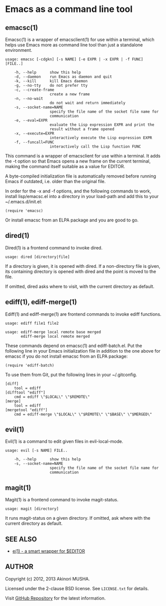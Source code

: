 # Emacs as a command line tool

## emacsc(1)

Emacsc(1) is a wrapper of emacsclient(1) for use within a terminal,
which helps use Emacs more as command line tool than just a standalone
environment.

    usage: emacsc [-cdgkn] [-s NAME] [-e EXPR | -x EXPR | -f FUNC] [FILE..]

        -h, --help      show this help
        -d, --daemon    run Emacs as daemon and quit
        -k, --kill      kill Emacs daemon
        -g, --no-tty    do not prefer tty
        -c, --create-frame
                        create a new frame
        -n, --no-wait
                        do not wait and return immediately
        -s, --socket-name=NAME
                        specify the file name of the socket file name for
                        communication
        -e, --eval=EXPR
                        evaluate the Lisp expression EXPR and print the
                        result without a frame opened
        -x, --execute=EXPR
                        interactively execute the Lisp expression EXPR
        -f, --funcall=FUNC
                        interactively call the Lisp function FUNC

This command is a wrapper of emacsclient for use within a terminal.
It adds the -t option so that Emacs opens a new frame on the current
terminal, making the command itself suitable as a value for EDITOR.

A byte-compiled initialization file is automatically removed before
running Emacs if outdated, i.e. older than the original file.

In order for the -x and -f options, and the following commands to
work, install lisp/emacsc.el into a directory in your load-path and
add this to your ~/.emacs.d/init.el:

    (require 'emacsc)

Or install emacsc from an ELPA package and you are good to go.

## dired(1)

Dired(1) is a frontend command to invoke dired.

    usage: dired [directory|file]

If a directory is given, it is opened with dired.  If a non-directory
file is given, its containing directory is opened with dired and the
point is moved to the file.

If omitted, dired asks where to visit, with the current directory as
default.

## ediff(1), ediff-merge(1)

Ediff(1) and ediff-merge(1) are frontend commands to invoke ediff
functions.

    usage: ediff file1 file2

    usage: ediff-merge local remote base merged
           ediff-merge local remote merged

These commands depend on emacsc(1) and ediff-batch.el.  Put the
following line in your Emacs initialization file in addition to the
one above for emacsc if you do not install emacsc from an ELPA
package:

    (require 'ediff-batch)

To use them from Git, put the following lines in your ~/.gitconfig.

    [diff]
        tool = ediff
    [difftool "ediff"]
        cmd = ediff \"$LOCAL\" \"$REMOTE\"
    [merge]
        tool = ediff
    [mergetool "ediff"]
        cmd = ediff-merge \"$LOCAL\" \"$REMOTE\" \"$BASE\" \"$MERGED\"

## evil(1)

Evil(1) is a command to edit given files in evil-local-mode.

    usage: evil [-s NAME] FILE..

        -h, --help      show this help
        -s, --socket-name=NAME
                        specify the file name of the socket file name for
                        communication

## magit(1)

Magit(1) is a frontend command to invoke magit-status.

    usage: magit [directory]

It runs magit-status on a given directory.  If omitted, ask where with
the current directory as default.

## SEE ALSO

- [e(1) - a smart wrapper for $EDITOR](https://github.com/knu/e)

## AUTHOR

Copyright (c) 2012, 2013 Akinori MUSHA.

Licensed under the 2-clause BSD license.  See `LICENSE.txt` for
details.

Visit [GitHub Repository](https://github.com/knu/emacsc) for the latest
information.
